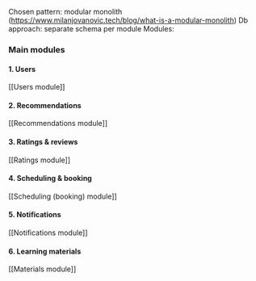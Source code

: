 Chosen pattern:  modular monolith (https://www.milanjovanovic.tech/blog/what-is-a-modular-monolith)
Db approach: separate schema per module
Modules:
### **Main modules**

#### **1. Users**
[[Users module]]
#### **2. Recommendations**
[[Recommendations module]]
#### **3. Ratings & reviews**
[[Ratings module]]
#### **4. Scheduling & booking**
[[Scheduling (booking) module]]
#### **5. Notifications**
[[Notifications module]]
#### **6. Learning materials**
[[Materials module]]